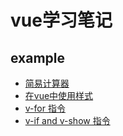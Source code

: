 # vue学习笔记

## example
* [简易计算器](./simple-calculator)
* [在vue中使用样式](./style.md)
* [v-for 指令](./v-for.md)
* [v-if and v-show 指令](./v-if%20and%20v-show.md)
